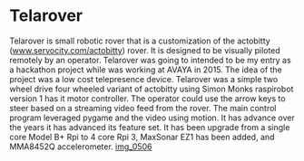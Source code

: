 # Telarover
Telarover is small robotic rover that is a customization of the actobitty (www.servocity.com/actobitty) rover.  It is designed to be visually piloted remotely by an operator. Telarover was going to intended to be my entry as a hackathon project while was working at AVAYA in 2015.  The idea of the project was a low cost telepresence device. Telarover was a simple two wheel drive four wheeled variant of actobitty using Simon Monks raspirobot version 1 has it motor controller.  The operator could use the arrow keys to steer based on a streaming video feed from the rover.  The main control program leveraged pygame and the video using motion.  It has advance over the years it has advanced its feature set.  It has been upgrade from a single core Model B+ Rpi to 4 core Rpi 3, MaxSonar EZ1 has been added,  and MMA8452Q accelerometer. 
[img_0506](https://user-images.githubusercontent.com/21957723/39668775-e31b4b8a-508c-11e8-809e-7973e2460c17.jpg)

